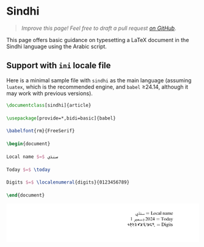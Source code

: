 # Sindhi

<blockquote>
  <p><em>Improve this page! Feel free to draft a pull request <a href="https://github.com/latex3/babel/tree/docs/docs">on GitHub</a></em>.</p>
</blockquote>

This page offers basic guidance on typesetting a LaTeX document in the
Sindhi language using the Arabic script.

## Support with `ini` locale file

Here is a minimal sample file with `sindhi` as the main language
(assuming `luatex`, which is the recommended engine, and `babel` ≥24.14,
although it may work with previous versions).

```tex
\documentclass[sindhi]{article}

\usepackage[provide=*,bidi=basic]{babel}

\babelfont{rm}{FreeSerif}

\begin{document}

Local name $=$ سنڌي

Today $=$ \today

Digits $=$ \localenumeral{digits}{0123456789}

\end{document}
```

![](../media/locale-sindhi.png)